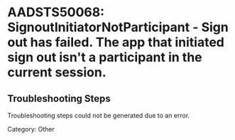 # AADSTS50068: SignoutInitiatorNotParticipant - Sign out has failed. The app that initiated sign out isn't a participant in the current session.


## Troubleshooting Steps
Troubleshooting steps could not be generated due to an error.

Category: Other